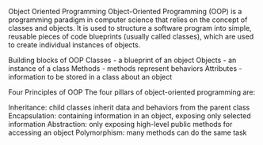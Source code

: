 Object Oriented Programming
Object-Oriented Programming (OOP) is a programming paradigm in computer science that relies on the concept of classes and objects. It is used to structure a software program into simple, reusable pieces of code blueprints (usually called classes), which are used to create individual instances of objects.



Building blocks of OOP
Classes - a blueprint of an object
Objects - an instance of a class
Methods - methods represent behaviors
Attributes - information to be stored in a class about an object




Four Principles of OOP
The four pillars of object-oriented programming are:


Inheritance: child classes inherit data and behaviors from the parent class
Encapsulation: containing information in an object, exposing only selected information
Abstraction: only exposing high-level public methods for accessing an object
Polymorphism: many methods can do the same task
